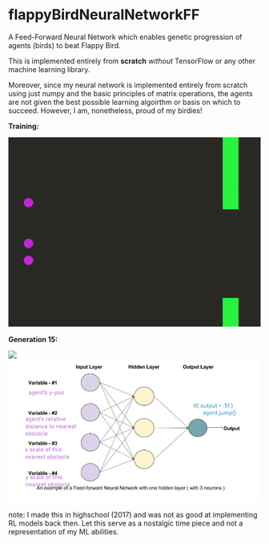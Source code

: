 # flappyBirdNeuralNetworkFF
A Feed-Forward Neural Network which enables genetic progression of agents (birds) to beat Flappy Bird.

This is implemented entirely from **scratch** *without* TensorFlow or any other machine learning library.

Moreover, since my neural network is implemented entirely from scratch using just numpy and the basic principles of matrix operations, the agents are not given the best possible learning algoirthm or basis on which to succeed. However, I am, nonetheless, proud of my birdies!

**Training:**

![](flapNNGIF.gif)

**Generation 15:**

![](flapGen15GIF.gif)
![](ffDiagram.png)


note: I made this in highschool (2017) and was not as good at implementing RL models back then. Let this serve as a nostalgic time piece and not a representation of my ML abilities.
